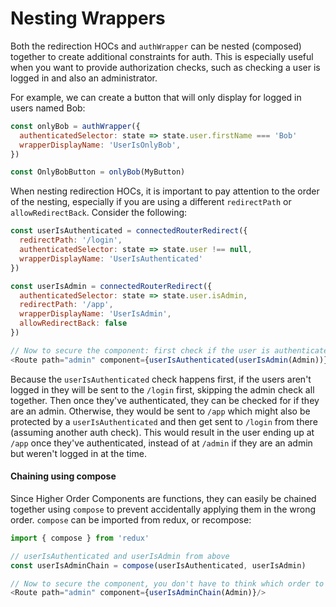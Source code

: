 # Nesting Wrappers

Both the redirection HOCs and `authWrapper` can be nested (composed) together to create additional constraints for auth. This is especially useful when you want to provide authorization checks, such as checking a user is logged in and also an administrator.

For example, we can create a button that will only display for logged in users named Bob:

```js
const onlyBob = authWrapper({
  authenticatedSelector: state => state.user.firstName === 'Bob'
  wrapperDisplayName: 'UserIsOnlyBob',
})

const OnlyBobButton = onlyBob(MyButton)
```

When nesting redirection HOCs, it is important to pay attention to the order of the nesting, especially if you are using a different `redirectPath` or `allowRedirectBack`. Consider the following:

``` js
const userIsAuthenticated = connectedRouterRedirect({
  redirectPath: '/login',
  authenticatedSelector: state => state.user !== null,
  wrapperDisplayName: 'UserIsAuthenticated'
})

const userIsAdmin = connectedRouterRedirect({
  authenticatedSelector: state => state.user.isAdmin,
  redirectPath: '/app',
  wrapperDisplayName: 'UserIsAdmin',
  allowRedirectBack: false
})

// Now to secure the component: first check if the user is authenticated, and then check if the user is an admin
<Route path="admin" component={userIsAuthenticated(userIsAdmin(Admin))}/>
```

Because the `userIsAuthenticated` check happens first, if the users aren't logged in they will be sent to the `/login` first, skipping the admin check all together. Then once they've authenticated, they can be checked for if they are an admin. Otherwise, they would be sent to `/app` which might also be protected by a `userIsAuthenticated` and then get sent to `/login` from there (assuming another auth check). This would result in the user ending up at `/app` once they've authenticated, instead of at `/admin` if they are an admin but weren't logged in at the time.

#### Chaining using compose

Since Higher Order Components are functions, they can easily be chained together using `compose` to prevent accidentally applying them in the wrong order. `compose` can be imported from redux, or recompose:

```js
import { compose } from 'redux'

// userIsAuthenticated and userIsAdmin from above
const userIsAdminChain = compose(userIsAuthenticated, userIsAdmin)

// Now to secure the component, you don't have to think which order to apply!
<Route path="admin" component={userIsAdminChain(Admin)}/>
```
